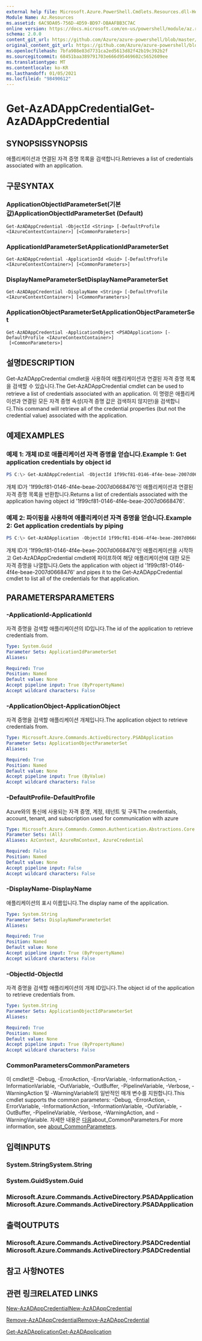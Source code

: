 ```yaml
---
external help file: Microsoft.Azure.PowerShell.Cmdlets.Resources.dll-Help.xml
Module Name: Az.Resources
ms.assetid: 6AC9DA05-756D-4D59-BD97-DBAAFBB3C7AC
online version: https://docs.microsoft.com/en-us/powershell/module/az.resources/get-azadappcredential
schema: 2.0.0
content_git_url: https://github.com/Azure/azure-powershell/blob/master/src/Resources/Resources/help/Get-AzADAppCredential.md
original_content_git_url: https://github.com/Azure/azure-powershell/blob/master/src/Resources/Resources/help/Get-AzADAppCredential.md
ms.openlocfilehash: 7bfa908e83d7731ca2ed5613d82f42b19c392b2f
ms.sourcegitcommit: 68451baa389791703e666d95469602c5652609ee
ms.translationtype: MT
ms.contentlocale: ko-KR
ms.lasthandoff: 01/05/2021
ms.locfileid: "98490612"
---
```

# <span data-ttu-id="ab230-101">Get-AzADAppCredential</span><span class="sxs-lookup"><span data-stu-id="ab230-101">Get-AzADAppCredential</span></span>

## <span data-ttu-id="ab230-102">SYNOPSIS</span><span class="sxs-lookup"><span data-stu-id="ab230-102">SYNOPSIS</span></span>
<span data-ttu-id="ab230-103">애플리케이션과 연결된 자격 증명 목록을 검색합니다.</span><span class="sxs-lookup"><span data-stu-id="ab230-103">Retrieves a list of credentials associated with an application.</span></span>

## <span data-ttu-id="ab230-104">구문</span><span class="sxs-lookup"><span data-stu-id="ab230-104">SYNTAX</span></span>

### <span data-ttu-id="ab230-105">ApplicationObjectIdParameterSet(기본값)</span><span class="sxs-lookup"><span data-stu-id="ab230-105">ApplicationObjectIdParameterSet (Default)</span></span>
```
Get-AzADAppCredential -ObjectId <String> [-DefaultProfile <IAzureContextContainer>] [<CommonParameters>]
```

### <span data-ttu-id="ab230-106">ApplicationIdParameterSet</span><span class="sxs-lookup"><span data-stu-id="ab230-106">ApplicationIdParameterSet</span></span>
```
Get-AzADAppCredential -ApplicationId <Guid> [-DefaultProfile <IAzureContextContainer>] [<CommonParameters>]
```

### <span data-ttu-id="ab230-107">DisplayNameParameterSet</span><span class="sxs-lookup"><span data-stu-id="ab230-107">DisplayNameParameterSet</span></span>
```
Get-AzADAppCredential -DisplayName <String> [-DefaultProfile <IAzureContextContainer>] [<CommonParameters>]
```

### <span data-ttu-id="ab230-108">ApplicationObjectParameterSet</span><span class="sxs-lookup"><span data-stu-id="ab230-108">ApplicationObjectParameterSet</span></span>
```
Get-AzADAppCredential -ApplicationObject <PSADApplication> [-DefaultProfile <IAzureContextContainer>]
 [<CommonParameters>]
```

## <span data-ttu-id="ab230-109">설명</span><span class="sxs-lookup"><span data-stu-id="ab230-109">DESCRIPTION</span></span>
<span data-ttu-id="ab230-110">Get-AzADAppCredential cmdlet을 사용하여 애플리케이션과 연결된 자격 증명 목록을 검색할 수 있습니다.</span><span class="sxs-lookup"><span data-stu-id="ab230-110">The Get-AzADAppCredential cmdlet can be used to retrieve a list of credentials associated with an application.</span></span>
<span data-ttu-id="ab230-111">이 명령은 애플리케이션과 연결된 모든 자격 증명 속성(자격 증명 값은 검색하지 않지만)을 검색합니다.</span><span class="sxs-lookup"><span data-stu-id="ab230-111">This command will retrieve all of the credential properties (but not the credential value) associated with the application.</span></span>

## <span data-ttu-id="ab230-112">예제</span><span class="sxs-lookup"><span data-stu-id="ab230-112">EXAMPLES</span></span>

### <span data-ttu-id="ab230-113">예제 1: 개체 ID로 애플리케이션 자격 증명을 얻습니다.</span><span class="sxs-lookup"><span data-stu-id="ab230-113">Example 1: Get application credentials by object id</span></span>

```powershell
PS C:\> Get-AzADAppCredential -ObjectId 1f99cf81-0146-4f4e-beae-2007d0668476
```

<span data-ttu-id="ab230-114">개체 ID가 '1f99cf81-0146-4f4e-beae-2007d0668476'인 애플리케이션과 연결된 자격 증명 목록을 반환합니다.</span><span class="sxs-lookup"><span data-stu-id="ab230-114">Returns a list of credentials associated with the application having object id '1f99cf81-0146-4f4e-beae-2007d0668476'.</span></span>

### <span data-ttu-id="ab230-115">예제 2: 파이핑을 사용하여 애플리케이션 자격 증명을 얻습니다.</span><span class="sxs-lookup"><span data-stu-id="ab230-115">Example 2: Get application credentials by piping</span></span>

```powershell
PS C:\> Get-AzADApplication -ObjectId 1f99cf81-0146-4f4e-beae-2007d0668476 | Get-AzADAppCredential
```

<span data-ttu-id="ab230-116">개체 ID가 '1f99cf81-0146-4f4e-beae-2007d0668476'인 애플리케이션을 시작하고 Get-AzADAppCredential cmdlet에 파이프하여 해당 애플리케이션에 대한 모든 자격 증명을 나열합니다.</span><span class="sxs-lookup"><span data-stu-id="ab230-116">Gets the application with object id '1f99cf81-0146-4f4e-beae-2007d0668476' and pipes it to the Get-AzADAppCredential cmdlet to list all of the credentials for that application.</span></span>

## <span data-ttu-id="ab230-117">PARAMETERS</span><span class="sxs-lookup"><span data-stu-id="ab230-117">PARAMETERS</span></span>

### <span data-ttu-id="ab230-118">-ApplicationId</span><span class="sxs-lookup"><span data-stu-id="ab230-118">-ApplicationId</span></span>
<span data-ttu-id="ab230-119">자격 증명을 검색할 애플리케이션의 ID입니다.</span><span class="sxs-lookup"><span data-stu-id="ab230-119">The id of the application to retrieve credentials from.</span></span>

```yaml
Type: System.Guid
Parameter Sets: ApplicationIdParameterSet
Aliases:

Required: True
Position: Named
Default value: None
Accept pipeline input: True (ByPropertyName)
Accept wildcard characters: False
```

### <span data-ttu-id="ab230-120">-ApplicationObject</span><span class="sxs-lookup"><span data-stu-id="ab230-120">-ApplicationObject</span></span>
<span data-ttu-id="ab230-121">자격 증명을 검색할 애플리케이션 개체입니다.</span><span class="sxs-lookup"><span data-stu-id="ab230-121">The application object to retrieve credentials from.</span></span>

```yaml
Type: Microsoft.Azure.Commands.ActiveDirectory.PSADApplication
Parameter Sets: ApplicationObjectParameterSet
Aliases:

Required: True
Position: Named
Default value: None
Accept pipeline input: True (ByValue)
Accept wildcard characters: False
```

### <span data-ttu-id="ab230-122">-DefaultProfile</span><span class="sxs-lookup"><span data-stu-id="ab230-122">-DefaultProfile</span></span>
<span data-ttu-id="ab230-123">Azure와의 통신에 사용되는 자격 증명, 계정, 테넌트 및 구독</span><span class="sxs-lookup"><span data-stu-id="ab230-123">The credentials, account, tenant, and subscription used for communication with azure</span></span>

```yaml
Type: Microsoft.Azure.Commands.Common.Authentication.Abstractions.Core.IAzureContextContainer
Parameter Sets: (All)
Aliases: AzContext, AzureRmContext, AzureCredential

Required: False
Position: Named
Default value: None
Accept pipeline input: False
Accept wildcard characters: False
```

### <span data-ttu-id="ab230-124">-DisplayName</span><span class="sxs-lookup"><span data-stu-id="ab230-124">-DisplayName</span></span>
<span data-ttu-id="ab230-125">애플리케이션의 표시 이름입니다.</span><span class="sxs-lookup"><span data-stu-id="ab230-125">The display name of the application.</span></span>

```yaml
Type: System.String
Parameter Sets: DisplayNameParameterSet
Aliases:

Required: True
Position: Named
Default value: None
Accept pipeline input: True (ByPropertyName)
Accept wildcard characters: False
```

### <span data-ttu-id="ab230-126">-ObjectId</span><span class="sxs-lookup"><span data-stu-id="ab230-126">-ObjectId</span></span>
<span data-ttu-id="ab230-127">자격 증명을 검색할 애플리케이션의 개체 ID입니다.</span><span class="sxs-lookup"><span data-stu-id="ab230-127">The object id of the application to retrieve credentials from.</span></span>

```yaml
Type: System.String
Parameter Sets: ApplicationObjectIdParameterSet
Aliases:

Required: True
Position: Named
Default value: None
Accept pipeline input: True (ByPropertyName)
Accept wildcard characters: False
```

### <span data-ttu-id="ab230-128">CommonParameters</span><span class="sxs-lookup"><span data-stu-id="ab230-128">CommonParameters</span></span>
<span data-ttu-id="ab230-129">이 cmdlet은 -Debug, -ErrorAction, -ErrorVariable, -InformationAction, -InformationVariable, -OutVariable, -OutBuffer, -PipelineVariable, -Verbose, -WarningAction 및 -WarningVariable의 일반적인 매개 변수를 지원합니다.</span><span class="sxs-lookup"><span data-stu-id="ab230-129">This cmdlet supports the common parameters: -Debug, -ErrorAction, -ErrorVariable, -InformationAction, -InformationVariable, -OutVariable, -OutBuffer, -PipelineVariable, -Verbose, -WarningAction, and -WarningVariable.</span></span> <span data-ttu-id="ab230-130">자세한 내용은 [다음](http://go.microsoft.com/fwlink/?LinkID=113216)about_CommonParameters.</span><span class="sxs-lookup"><span data-stu-id="ab230-130">For more information, see [about_CommonParameters](http://go.microsoft.com/fwlink/?LinkID=113216).</span></span>

## <span data-ttu-id="ab230-131">입력</span><span class="sxs-lookup"><span data-stu-id="ab230-131">INPUTS</span></span>

### <span data-ttu-id="ab230-132">System.String</span><span class="sxs-lookup"><span data-stu-id="ab230-132">System.String</span></span>

### <span data-ttu-id="ab230-133">System.Guid</span><span class="sxs-lookup"><span data-stu-id="ab230-133">System.Guid</span></span>

### <span data-ttu-id="ab230-134">Microsoft.Azure.Commands.ActiveDirectory.PSADApplication</span><span class="sxs-lookup"><span data-stu-id="ab230-134">Microsoft.Azure.Commands.ActiveDirectory.PSADApplication</span></span>

## <span data-ttu-id="ab230-135">출력</span><span class="sxs-lookup"><span data-stu-id="ab230-135">OUTPUTS</span></span>

### <span data-ttu-id="ab230-136">Microsoft.Azure.Commands.ActiveDirectory.PSADCredential</span><span class="sxs-lookup"><span data-stu-id="ab230-136">Microsoft.Azure.Commands.ActiveDirectory.PSADCredential</span></span>

## <span data-ttu-id="ab230-137">참고 사항</span><span class="sxs-lookup"><span data-stu-id="ab230-137">NOTES</span></span>

## <span data-ttu-id="ab230-138">관련 링크</span><span class="sxs-lookup"><span data-stu-id="ab230-138">RELATED LINKS</span></span>

[<span data-ttu-id="ab230-139">New-AzADAppCredential</span><span class="sxs-lookup"><span data-stu-id="ab230-139">New-AzADAppCredential</span></span>](./New-AzADAppCredential.md)

[<span data-ttu-id="ab230-140">Remove-AzADAppCredential</span><span class="sxs-lookup"><span data-stu-id="ab230-140">Remove-AzADAppCredential</span></span>](./Remove-AzADAppCredential.md)

[<span data-ttu-id="ab230-141">Get-AzADApplication</span><span class="sxs-lookup"><span data-stu-id="ab230-141">Get-AzADApplication</span></span>](./Get-AzADApplication.md)

